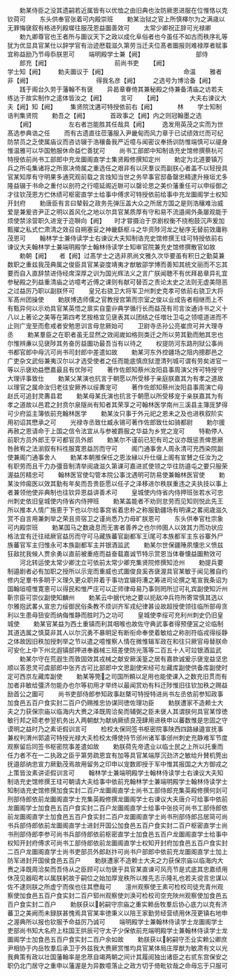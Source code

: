 <!-- { "loadSidebar": true } -->
　　勅某侍臣之没其遗嗣若近属皆有以优恤之由旧典也汝防厥恩进服在位惟恪以克钦荷可
　　东头供奉官张着可内殿崇班
　　勅某治狱之官上所慎檡尔为之满歳以无罪悔襃叙有格进列殿墀往服茂恩益圗善效可
　　太常少卿祝正辞可光禄卿
　　勅九卿尊官也王者所与圗议天下之政以成化阜俗者也今虽任不如古而秩序礼等犹为优显具官某仕以辞学官有治迹厯载滋久第劳当迁夫位髙者圗报则难禄厚者赋事宜称益励乃节毋忝朕恩可
　　端明殿学士兼【阙】　　　　　　　　　部侍
　　郎充【阙】　　　　　　　　　　　前尚书吏
　　【阙】　　　　　　　　　　　学士知【阙】
　　勅夫圗议于【阙】　　　　　　　　　　　　　命温
　　雅者非【阙】　　　　　　　　　　　得我名彦【阙】
　　之选号为博洽备【阙】
　　践于阁台久劳于藩翰不有襃
　　异曷章眷倚其兼秘殿之侍兼备清庙之访若夫练达于故实制作之逺体皆汝之【阙】　　　言可
　　【阙】　　　　　大夫右谏议大夫【阙】知【阙】
　　集贤院沈遘可特授依前右【阙】　　　　林
　　学士知制诰判集贤院
　　勅吾之【阙】　　　　首政事之【阙】内之则冠翰墨之选
　　【阙】　　　　　　左右者岂能胜其任哉具【阙】
　　逸发用英茂之实而为世髙选参典诰之任
　　而有古遗直往莅藩服入尹畿甸而风力章于已试绩效烂而可纪防禁员之乏使属庙议而咨访辍于浩穰备我严近噫与闻密议奉扬训防惟端慎可以禔身惟温雅可以华国勉服休命益伫善犹可
　　尚书工部郎中知制诰充史馆修撰蔡杭可特授依前尚书工部郎中充龙圗阁直学士集贤殿修撰知定州
　　勅定为北道要镇万兵之所屯集诸将之所禀决倚属之重选任之艰非有以厌羣议而副朕心者盖不以轻授具官某知厚有守明果多通究观前载之言烛知当世之务早事官邸备罄忠精逮升掖垣尤多隆益辍于书命之重付以剖符之行噫延阁近聮可以罄论思之美价藩重任可以申绥御之才往钦茂恩方伫休绩可枢密直学士给事中傅求可特授依前给事中充龙圗阁学士权知开封府
　　勅唐臣有言曰辇毂之政务先弹压盖大众之所居方国之是则浩穰难治威爱是兼爰咨尹正之明以首风化之地以尔具官某质厚有守和易不流邉阃外条屡观能于烦使禁涂营职久进宠于迩聨向【阙】　　时才甞摄治于京剧权衡不挠枹鼓沉声爰加甄擢之私式伫肃清之效召自朔塞妥之神畿繇枢斗之华资陟河龙之秘序无替前效庸称茂恩可
　　翰林学士兼侍读学士右谏议大夫知制诰充史馆修撰王珪可特授依前右谏议大夫翰林学士兼端明殿学士翰林侍读学士知审官院兼充史馆修撰散官如故
　　勅朝【阙】　　者【阙】过髙学士之选非夙尚文雅久次华要虽有积日之勤莫兼数职之重兹我茂典属之俊臣具官某姿度靖夷才猷敏邵学博而善知其统文丽而不忘其要而自入直辞禁进侍经席深厚之训为国光辉法义之言广朕闻聴不有优拜曷章异礼宜参秘殿之列益重清庙之访噫考近傅之课则有献可替否之责论太史之法则无虚美隠恶之过益厉乃职以副朕怀可
　　皇兄右骁卫大将军卫州刺史克孝可依前右骁卫大将军髙州团操使
　　勅朕博选师儒之官教授宫第而宗室之俊以业成告者相继而上不有甄异何以示劝具官某英悟之禀实自童丱典学循行长而益茂有司言汝通诗书之义十八以上著论之美等在第四考艺按格宜见襃表其以团结之任増壮卫屯之领噫道进而不止则广宠至而愈戒者安勉思训言毋怠厥始可
　　卫尉寺丞孙公亮崔庶可并大理寺丞
　　勅某羣臣之在职者虽无显然之效阅嵗如格则类迁之所以劳其勤而勉其忠也尔惟辨亷以见襃陟其务奋厉益圗功最吾当有以待之
　　权提防河东路刑狱公事尚书都官郎中毋沆可尚书司封郎中差遣如故
　　勅某河东外控疆场之阻内摠郡邑之广吏杂文武俗兼夷汉尔以才选受使者之任而能底慎庶狱澄清列城可谓有劳矣进官一等以示襃劝益懋嘉最且有优陟可
　　著作佐郎知蔡州汝阳县事周演父抟可特授守大理评事致仕
　　勅某父某演也抗言于朝愿以所受移于亲庭朕嘉其为有孝之道故以理官之属命汝归老往安厥养以绥夀宠可
　　著作佐郎知蔡州汝阳县事周演亡母赵氏可追封灵夀县君
　　勅某母某氏演也抗言于朝愿以所受移宠于亲朕嘉其为有孝之道故以邑君之封贲尔泉隧尚有知者其荣享之可翰林医学南州三溪县主簿厐梦得可少府监主簿依前充翰林医学
　　勅某汝只事于外元祀之恩未之及也进秩叙阶实用初诏其懋承之可
　　光禄寺丞致仕臧永锡可著作佐郎致仕如骑都尉
　　勅尔援再赦之恩请命于上国之信令法宜从与参被爵服之华益为乡党之宠可
　　特勒停人前职方员外郎王亨可都官员外郎
　　勅某尔不谨前已犯有司之议亦既惩责俾思厥咎赦宥之法湔叙有科徃服寛恩益厉而守可
　　阁门通事舍人周永清可充西染院副使兼阁门通事舍人
　　勅某本朝推保任之恩汝縁以升仕缀上阁有宣賛之任汝为之有职劳而且干力办彊音制清举阅歳滋久第课可嘉进贰使领之华往防邉屯之要只服荣渥益厉精忠可
　　翰林医官使勾管本院公事沈遇明可防易使兼翰林医官使
　　勅某汝帅痬医以效其勤有年矣而吾贵臣愿以任子之泽移进尔秩朕重违之夫执技以事上者兼领他使非典制也往钦异恩益讲善术可
　　皇城使内侍省内侍押班张若水可忠州刺史依旧皇城使内侍省内侍押班
　　勅某盖能者不劝则怠劳而见知则悦此先王所以推本人情广施恵于下也以尔给事宫省着忠朴之称服勤疆场有明课之畧阅歳滋久赏不自言用兼刺举之荣且资宿卫之谨尚悉乃力毋旷朕恩可
　　东头供奉官杜宗象可内殿崇班
　　勅某国马之数歳息而无害者善养之也尔帅圉人以效其力而功状应格法宜有迁往祗厥官益厉而守可马藏族蕃官副都军王尾可本族都军主东谷寨外尸族蕃官军主归惟永可本族副都军主并银酒监武
　　勅某尔世保疆陲夙懐忠义愤兹狂敌扰我候人贾余勇以直前被重疮而益奋载嘉诚节特示赏恩当体眷懐益圗勲效可
　　河北转运使太常少卿沈立可依前太常少卿充集贤院修撰知沧州
　　勅提兵要制邉剧者必有加职之授所以示宠而重威也式圗俊良奚吝襃渥具官某敏于闻见雅自约修内足羣书多眀于义理久更众职并着于事功宜辍将漕之筹进司论撰之笔宣我条诏为国翰垣噫惟寛恵可以得民和惟严庄可以正师律毋易乃事则罔所愆可礼宾副使知沂州靳宗臣可崇仪副使知麟州
　　勅某云中据代地之要以扼敌冲兵符所寄常慎其选以尔雅抱武畧乆宣忠力绥御民俗条教不烦训齐军戎纪律甚设故超授使领往临所部毋贪利以生患毋狃安而纳侮惟静而胜时乃之功可
　　皇城使李绥可充利州刺史仍旧皇城使
　　勅某官某益为西土重镇而利其咽喉也故佐守典武事者得预便冝之论临制其道选属之慎莫非其人以尔沉勇不暴眀足有断衔命奉使着敏给之称剖符临戎得绥静之体故因旧秩加授刺举之节以遣之噫惟察人情在微惟辑军政在和往只厥官毋替朕命可安化上中下州北遐镇部押进奉器械三班差使防光落等二百五十人可竝银酒监武
　　勅某尔守在荒遐生而敦固效其戎械之献安厥溪篁之居有嘉款诚爰示襃宠益坚忠顺以答恩灵可虞部郎中张齐古可比部郎中文思副使宋经可左藏库副使供备库副使时定可西京左藏库副使
　　勅某等筦之司国所頼以足用也能使课入之数充旧贯而有加者非敏给彊济勿能办也尔等初用才举终以最闻赏劝有科迁陟惟旧往钦加秩之赐益励首公之圗可
　　尚书吏部侍郎参知政事赵槩可特授特进尚书左丞依前参知政事加食邑五百户食实封二百户仍赐推忠协谋同徳佐理功臣
　　勅朕遭家不造赖士大夫之力获保宗庙以临海内大赉之泽既周洽矣而辅弼之臣未襃人其谓朕何具官某惇徳敏行邦之硕老参翌机务出入两朝猷为献纳厥绩良茂肆用进秩申以蕃数惟是忠固之守谟明之益时乃之素讵假训言可
　　检校太保同签书枢密院事陕西四路縁邉宣抚事兼权判渭州郭逵可特授光禄大夫检校太傅使持节邠州诸军事邠州刺史充静难军节度观察留后同签书枢密院事差遣如故
　　勅朕荷先帝遗业以临士民之上所以托重而任力者不在一二执政之臣乎第劳疏恩宜有加等具官某端厚沉劲济之敏给升賛机筦出抚邉部纳忠宣力厥勤茂焉故用留务之印申以宠数即授于军中惟其报国之大方御戎之上策皆汝素讲讵假训言可
　　翰林学士兼端明殿学士翰林侍读学士右谏议大夫知制诰充史馆修撰王珪可朝请大夫给事中依前充翰林学士兼端明殿学士翰林侍读学士知制诰充史馆修撰加食实封二百户龙圗阁直学士尚书工部侍郎充集英殿修撰何剡可刑部侍郎依前龙圗阁直学士充集英殿修撰龙圗阁学士右谏议大夫唐介可给事中依前龙圗阁学士加食邑五百户食实封二百户龙圗阁直学士给事中张掞可尚书工部侍郎依前龙圗阁直学士加食邑五百户食实封二百户龙圗阁直学士尚书刑部侍郎吕居简可尚书兵部侍郎依前龙圗阁直学士进封开国公加食邑五百户食实封二百户枢密直学士尚书刑部侍郎李参可尚书兵部侍郎依前枢密直学士加食邑五百户龙圗阁直学士给事中权知开封府傅求可尚书工部侍郎依前龙圗阁直学士权知开封府加食邑五百户食实封二百户龙圗阁直学士尚书吏部员外郎赵抃可尚书户部郎中依前充龙圗阁直学士加上防军进封开国侯食邑五百户
　　勅朕遭家不造赖士大夫之力获保宗庙以临海内大赉之泽既周洽矣而吾侍从之臣顾可以勿襃乎具官某直谏可风亮节是式底其忠嘉绩用休茂见器昭考以属朕躬故于嗣位之始加厚宠秩所以推先志示隆礼也若夫谠言忠谋以佐不逮则朕之所虚宁而俟也往其懋哉可
　　澶州观察使王素可检校司徒充青州观察使加食邑五百户食实封二百户郓州观察使刘涣可检校司空充陜州观察使加食邑五百户食实封二百户
　　勅朕获以躬嗣守宗庙之重实赖岳牧羣后协心底力以克有济蕃卫之美阙而未録朕甚愧焉具官某率徳秉义以陪王家勤劳经营绩用休茂更镇右地申之渥典所以报也钦服予命益厉乃诚可
　　端明殿学士兼翰林侍读学士龙圗阁学士吏部尚书知大名府上柱国王拱辰可守太子少保依前充端明殿学士兼翰林侍读学士龙圗阁学士加食邑五百户食实封二百户余如故
　　勅朕获以躬嗣守丕业实赖公卿庶尹相协于内岳牧羣后承卫于外兹我大赉厥赏惟均具官某体局庄厚猷为敏肃有文以光我典策有政以壮国藩翰率是忠荩自竭两朝之间计其履阅独出诸臣之右贰东宫保安之职仍北门居守之重申以藩渥是为异数噫落止之政方切于倚毗钦哉之命毋忘于只服可
